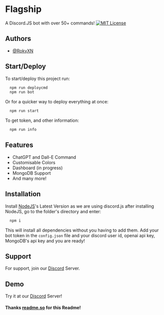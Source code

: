 
# Flagship

A Discord.JS bot with over 50+ commands!
[![MIT License](https://img.shields.io/badge/License-MIT-green.svg)](https://choosealicense.com/licenses/mit/)

## Authors

- [@RokyXN](https://www.github.com/rokyxn)


## Start/Deploy

To start/deploy this project run:

```bash
  npm run deploycmd
  npm run bot
```
Or for a quicker way to deploy everything at once:

```bash
  npm run start
```
To get token, and other information:

```bash
  npm run info
```



## Features

- ChatGPT and Dall-E Command
- Customisable Colors
- Dashboard (in progress)
- MongoDB Support
- And many more!


## Installation

Install [NodeJS](https://nodejs)'s Latest Version as we are using discord.js after installing NodeJS, go to the folder's directory and enter:
```bash
  npm i
```
This will install all dependencies without you having to add them. Add your bot token in the `config.json` file and your discord user id, openai api key, MongoDB's api key and you are ready!
    
## Support

For support, join our [Discord](https://discord.com) Server.


## Demo

Try it at our [Discord](https://discord.com) Server!


#### Thanks [readme.so](https://readme.so) for this Readme!